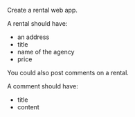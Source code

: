 Create a rental web app.

A rental should have:

* an address
* title
* name of the agency
* price

You could also post comments on a rental.

A comment should have:

* title
* content
